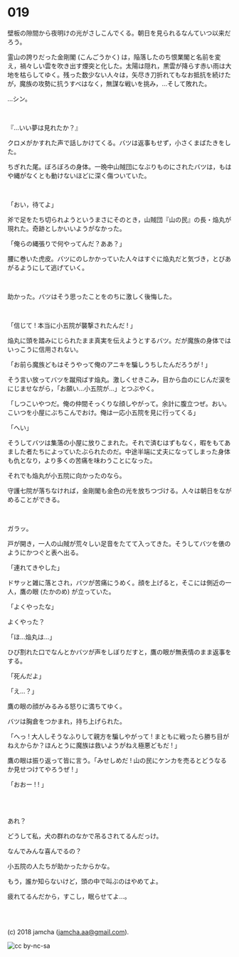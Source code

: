 

# 019

壁板の隙間から夜明けの光がさしこんでくる。朝日を見られるなんていつ以来だろう。  

霊山の誇りだった金剛閣 (こんごうかく) は，陥落したのち恨業閣と名前を変え，禍々しい雲を吹き出す煙突と化した。太陽は隠れ，黒雲が降らす赤い雨は大地を枯らしてゆく。残った数少ない人々は，矢尽き刀折れてもなお抵抗を続けたが，魔族の攻勢に抗うすべはなく，無謀な戦いを挑み，…そして敗れた。  

…シン。  

<br>  

『…いい夢は見れたか？』  

クロメがかすれた声で話しかけてくる。バツは返事もせず，小さくまばたきをした。  

ちぎれた尾。ぼろぼろの身体。一晩中山賊団になぶりものにされたバツは，もはや縄がなくとも動けないほどに深く傷ついていた。  

<br>  

「おい，待てよ」  

斧で足をたち切られようというまさにそのとき，山賊団『山の民』の長・焔丸が現れた。奇跡としかいいようがなかった。  

「俺らの縄張りで何やってんだ？ああ？」  

腰に巻いた虎皮。バツにのしかかっていた人々はすぐに焔丸だと気づき，とびあがるようにして逃げていく。  

<br>  

助かった。バツはそう思ったことをのちに激しく後悔した。  

<br>  

「信じて ! 本当に小五院が襲撃されたんだ ! 」  

焔丸に頭を踏みにじられたまま真実を伝えようとするバツ。だが魔族の身体ではいっこうに信用されない。  

「お前ら魔族どもはそうやって俺のアニキを騙しうちしたんだろうが ! 」  

そう言い放ってバツを蹴飛ばす焔丸。激しくせきこみ，目から血のにじんだ涙をにじませながら，「お願い…小五院が…」とつぶやく。  

「しつこいやつだ。俺の仲間そっくりな顔しやがって。余計に腹立つぜ。おい。こいつを小屋にぶちこんでおけ。俺は一応小五院を見に行ってくる」  

「へい」  

そうしてバツは集落の小屋に放りこまれた。それで済むはずもなく，暇をもてあました者たちによっていたぶられたのだ。中途半端に丈夫になってしまった身体も仇となり，より多くの苦痛を味わうことになった。  

それでも焔丸が小五院に向かったのなら。  

守護七院が落ちなければ，金剛閣も金色の光を放ちつづける。人々は朝日をながめることができる。  

<br>  

ガラッ。  

戸が開き，一人の山賊が荒々しい足音をたてて入ってきた。そうしてバツを俵のようにかつぐと表へ出る。  

「連れてきやした」  

ドサッと雑に落とされ，バツが苦痛にうめく。顔を上げると，そこには側近の一人，鷹の眼 (たかのめ) が立っていた。  

「よくやったな」  

よくやった？  

「ほ…焔丸は…」  

ひび割れた口でなんとかバツが声をしぼりだすと，鷹の眼が無表情のまま返事をする。  

「死んだよ」  

「え…？」  

鷹の眼の顔がみるみる怒りに満ちてゆく。  

バツは胸倉をつかまれ，持ち上げられた。  

「へっ ! 大人しそうなふりして親方を騙しやがって ! まともに戦ったら勝ち目がねえからか？ほんとうに魔族は救いようがねえ極悪どもだ ! 」  

鷹の眼は振り返って皆に言う。「みせしめだ ! 山の民にケンカを売るとどうなるか見せつけてやろうぜ ! 」  

「おおー ! ! 」  

<br>  
<br>  

あれ？  

どうして私，犬の群れのなかで吊るされてるんだっけ。  

なんでみんな喜んでるの？  

小五院の人たちが助かったからかな。  

もう，誰か知らないけど，頭の中で叫ぶのはやめてよ。  

疲れてるんだから，すこし，眠らせてよ…。  

<br>  
<br>  

(c) 2018 jamcha (jamcha.aa@gmail.com).  

![cc by-nc-sa](https://i.creativecommons.org/l/by-nc-sa/4.0/88x31.png)  

